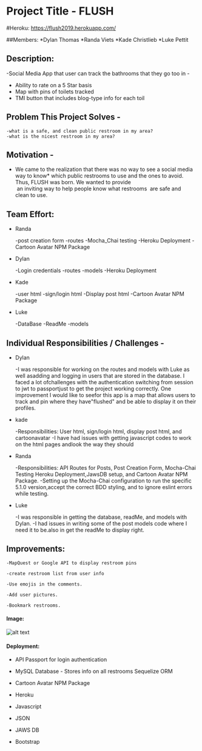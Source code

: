 # **Project Title - FLUSH**

#Heroku:
    https://flush2019.herokuapp.com/

##Members: 
    *Dylan Thomas
    *Randa Viets
    *Kade Christlieb
    *Luke Pettit


## Description: 

-Social Media App that user can track the bathrooms that they go too in -
* Ability to rate on a 5 Star basis
* Map with pins of toilets tracked
* TMI button that includes blog-type info for each toil

## Problem This Project Solves -

    -what is a safe, and clean public restroom in my area?
    -what is the nicest restroom in my area?

## Motivation -

* We came to the realization that there was no way to see a social media way to know* which public restrooms to use and the ones to avoid. 	
	Thus, FLUSH was born. We wanted to provide 
 an inviting way to help people know what restrooms 
are safe and clean to use.

## Team Effort:

* Randa 

    -post creation form
    -routes
    -Mocha_Chai testing
    -Heroku Deployment
    -Cartoon Avatar NPM Package

* Dylan

    -Login credentials
    -routes
    -models
    -Heroku Deployment

* Kade

    -user html
    -sign/login html
    -Display post html
        -Cartoon Avatar NPM Package

* Luke

    -DataBase
    -ReadMe
    -models

## Individual Responsibilities / Challenges - 

* Dylan

    -I was responsible for working on the routes and models with Luke as well asadding and logging in users that are stored in the database.  I faced a lot ofchallenges with the authentication switching from session to jwt to passportjust to get the project working correctly.  One improvement I would like to seefor this app is a map that allows users to track and pin where they have"flushed" and be able to display it on their profiles.
    
* kade

    -Responsibilities: User html, sign/login html, display post html, and cartoonavatar
    -I have had issues with getting javascript codes to work on the html pages andlook the way they should

* Randa

    -Responsibilities: API Routes for Posts, Post Creation Form, Mocha-Chai Testing Heroku Deployment,JawsDB   setup, and Cartoon Avatar NPM Package.
    -Setting up the Mocha-Chai configuration to run the specific 5.1.0 version,accept the correct BDD styling, and to ignore eslint errors while testing.
    
* Luke

    -I was responsible in getting the database, readMe, and models with Dylan.
    -I had issues in writing some of the post models code where I need it to be.also in get the readMe to display right. 
        
     
## Improvements:

    -MapQuest or Google API to display restroom pins

    -create restroom list from user info

    -Use emojis in the comments.

    -Add user pictures.

    -Bookmark restrooms.

#### Image:

![alt text]()

#### Deployment:

* API Passport for login authentication
        
* MySQL Database - Stores info on all restrooms Sequelize ORM
    
* Cartoon Avatar NPM Package

* Heroku

* Javascript

* JSON

* JAWS DB
    
* Bootstrap



    

  
